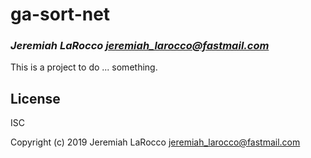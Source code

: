 # ga-sort-net
### _Jeremiah LaRocco <jeremiah_larocco@fastmail.com>_

This is a project to do ... something.

## License

ISC


Copyright (c) 2019 Jeremiah LaRocco <jeremiah_larocco@fastmail.com>


